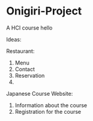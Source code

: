 # Onigiri-Project
A HCI course
hello


Ideas:

Restaurant:
1. Menu
2. Contact
3. Reservation
4. 

Japanese Course Website: 
1. Information about the course
2. Registration for the course
